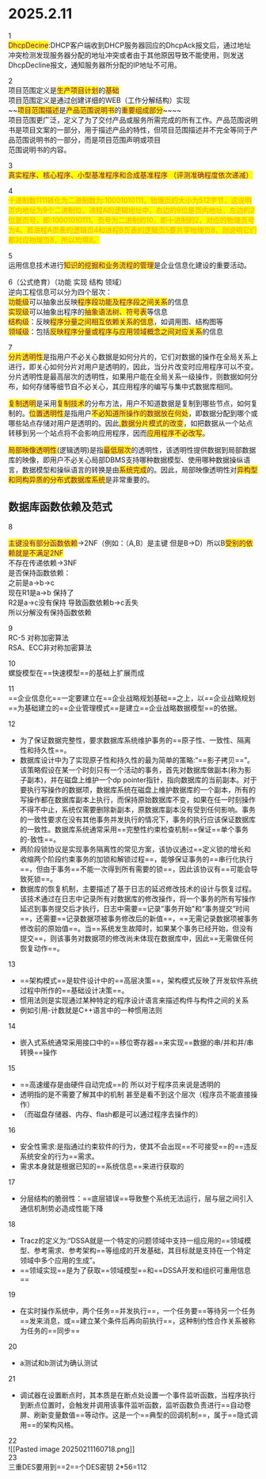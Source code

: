# 2025.2.11

1\
<mark style="color:purple;">DhcpDecine</mark>:DHCP客户端收到DHCP服务器回应的DhcpAck报文后，通过地址冲突检测发现服务器分配的地址冲突或者由于其他原因导致不能使用，则发送DhcpDecline报文，通知服务器所分配的IP地址不可用。

2\
项目范围定义是<mark style="color:purple;">生产项目计划</mark>的<mark style="color:purple;">基础</mark>\
项目范围定义是通过创建详细的WEB（工作分解结构）实现\
\~\~<mark style="color:purple;">项目范围描述</mark>是<mark style="color:purple;">产品范围说明书</mark>的<mark style="color:purple;">重要组成部分</mark>\~\~\~\~\
项目范围更广泛，定义了为了交付产品或服务所需完成的所有工作。产品范围说明书是项目文案的一部分，用于描述产品的特性，但项目范围描述并不完全等同于产品范围说明书的一部分，而是项目范围声明或项目\
范围说明书的内容。

3\
<mark style="color:purple;">真实程序、核心程序、小型基准程序和合成基准程序 （评测准确程度依次递减）</mark>

4\
<mark style="color:orange;">十进制数1111转化为二进制数为:10001010111。物理页的大小为512字节，这说明页内地址为9个二进制位，进程A的逻辑地址中，右边的9位是页内地址，左边的2位是页号，即:10001010111。页号为二进制的10，即十进制的2，对应的物理页号为4。若进程A页表的逻辑页4和进程B页表的逻辑页5要共享物理页8，则说明它们都对应物理页8，所以均填8。</mark>

5\
运用信息技术进行<mark style="color:purple;">知识的挖掘和业务流程的管理</mark>是企业信息化建设的重要活动。

6（公式绝育）（功能 实现 结构 领域）\
逆向工程信息可以分为四个层次：\
<mark style="color:purple;">功能级</mark>可以抽象出反映<mark style="color:purple;">程序段功能及程序段之间关系</mark>的信息\
<mark style="color:purple;">实现级</mark>可以抽象出程序的<mark style="color:purple;">抽象语法树、符号表</mark>等信息\
<mark style="color:purple;">结构级</mark>：反映<mark style="color:purple;">程序分量之间相互依赖关系的信息</mark>，如调用图、结构图等\
<mark style="color:purple;">领域级</mark>：包括<mark style="color:purple;">反映程序分量或程序与应用领域概念之间对应关系</mark>的信息

7\
<mark style="color:purple;">分片透明性</mark>是指用户不必关心数据是如何分片的，它们对数据的操作在全局关系上进行，即关心如何分片对用户是透明的，因此，当分片改变时应用程序可以不变。分片透明性是最高层次的透明性，如果用户能在全局关系一级操作，则数据如何分布，如何存储等细节自不必关心，其应用程序的编写与集中式数据库相同。



<mark style="color:purple;">复制透明</mark>是采用<mark style="color:purple;">复制技术</mark>的分布方法，用户不知道数据是复制到哪些节点，如何复制的。<mark style="color:purple;">位置透明性</mark>是指用户<mark style="color:purple;">不必知道所操作的数据放在何处</mark>，即数据分配到哪个或哪些站点存储对用户是透明的。因此<mark style="color:purple;">,数据分片模式的改变</mark>，如把数据从一个站点转移到另一个站点将不会影响应用程序，因而<mark style="color:purple;">应用程序不必改写</mark>。



<mark style="color:purple;">局部映像透明性</mark>(逻辑透明)是指<mark style="color:purple;">最低层次</mark>的透明性，该透明性提供数据到局部数据库的映像，即用户不必关心局部DBMS支持哪种数据模型、使用哪种数据操纵语言，数据模型和操纵语言的转换是由<mark style="color:purple;">系统完成</mark>的。因此，局部映像透明性对<mark style="color:purple;">异构型和同构异质的分布式数据库系统</mark>是非常重要的。

## 数据库函数依赖及范式

8

<mark style="color:purple;">主键没有部分函数依赖</mark>->2NF（例如：（A,B）是主键 但是B->D）所以B<mark style="color:purple;">受别的依赖就是不满足2NF</mark>\
不存在传递依赖->3NF\
是否保持函数依赖：\
之前是a->b->c\
现在R1是a->b 保持了\
R2是a->c没有保持 导致函数依赖b->c丢失\
所以分解没有保持函数依赖

9\
RC-5 对称加密算法\
RSA、ECC非对称加密算法

10\
螺旋模型在==快速模型==的基础上扩展而成

11\
\==企业信息化==一定要建立在==企业战略规划基础==之上，以==企业战略规划==为基础建立的==企业管理模式==是建立==企业战略数据模型==的依据。

12

* 为了保证数据完整性，要求数据库系统维护事务的==原子性、一致性、隔离性和持久性==。
* 数据库设计中为了实现原子性和持久性的最为简单的策略:“==影子拷贝==”。该策略假设在某一个时刻只有一个活动的事务，首先对数据库做副本(称为影子副本)，并在磁盘上维护一个dp pointer指针，指向数据库的当前副本。对于要执行写操作的数据项，数据库系统在磁盘上维护数据库的一个副本，所有的写操作都在数据库副本上执行，而保持原始数据库不变，如果在任一时刻操作不得不中止，系统仅需要删除新副本，原数据库副本没有受到任何影响。事务的一致性要求在没有其他事务并发执行的情况下，事务的执行应该保证数据库的一致性。数据库系统通常采用==完整性约束检查机制==保证==单个事务的-致性==。
* 两阶段锁协议是实现事务隔离性的常见方案，该协议通过==定义锁的增长和收缩两个阶段约束事务的加锁和解锁过程==，能够保证事务的==串行化执行==，但由于事务==不能一次得到所有需要的锁==，因此该协议有==可能会导致死锁==。
* 数据库的恢复机制，主要描述了基于日志的延迟修改技术的设计与恢复过程。该技术通过在日志中记录所有对数据库的修改操作，将一个事务的所有写操作延迟到事务提交后才执行，日志中需要==记录“事务开始"和“事务提交”时间==，还需要==记录数据项被事务修改后的新值==，==无需记录数据项被事务修改前的原始值==。当==系统发生故障时，如果某个事务已经开始，但没有提交==，则该事务对数据项的修改尚未体现在数据库中，因此==无需做任何恢复动作==。

13

* \==架构模式==是软件设计中的==高层决策==，架构模式反映了开发软件系统过程中所作的==基础设计决策==。
* 惯用法则是实现通过某种特定的程序设计语言来描述构件与构件之间的关系
* 例如引用-计数就是C++语言中的一种惯用法则

14

* 嵌入式系统通常采用接口中的==移位寄存器==来实现==数据的串/并和并/串转换==操作

15

* \==高速缓存是由硬件自动完成==的 所以对于程序员来说是透明的
* 透明指的是不需要了解其中的机制 甚至是看不到这个层次（程序员不能直接操作）
* （而磁盘存储器、内存、flash都是可以通过程序去操作的）

16

* 安全性需求:是指通过约束软件的行为，使其不会出现==不可接受==的==违反系统安全的行为==需求。
* 需求本身就是根据已知的==系统信息==来进行获取的

17

* 分层结构的脆弱性：==底层错误==导致整个系统无法运行，层与层之间引入通信机制势必造成性能下降

18

* Tracz的定义为:“DSSA就是一个特定的问题领域中支持一组应用的==领域模型、参考需求、参考架构==等组成的开发基础，其目标就是支持在一个特定领域中多个应用的生成”。
* \==领域实现==是为了获取==领域模型==和==DSSA开发和组织可重用信息==

19

* 在实时操作系统中，两个任务==并发执行==，一个任务要==等待另一个任务==发来消息，或==建立某个条件后再向前执行==，这种制约性合作关系被称为任务的==同步==

20

* a测试和b测试为确认测试

21

* 调试器在设置断点时，其本质是在断点处设置一个事件监听函数，当程序执行到断点位置时，会触发并调用该事件监听函数，监听函数负责进行==自动卷屏、刷新变量数值==等动作。这是一个==典型的回调机制==，属于==隐式调用==的架构风格。

22\
!\[\[Pasted image 20250211160718.png]]\
23\
三重DES要用到==2==个DES密钥 2\*56=112

